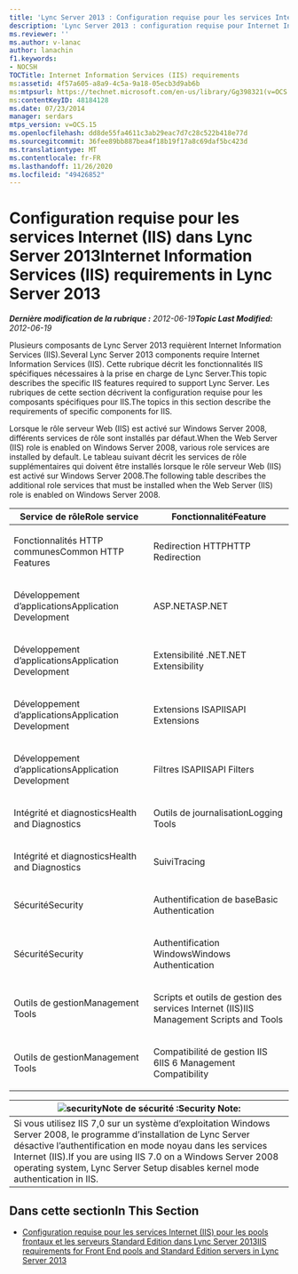 ```yaml
---
title: 'Lync Server 2013 : Configuration requise pour les services Internet (IIS)'
description: 'Lync Server 2013 : configuration requise pour Internet Information Services (IIS).'
ms.reviewer: ''
ms.author: v-lanac
author: lanachin
f1.keywords:
- NOCSH
TOCTitle: Internet Information Services (IIS) requirements
ms:assetid: 4f57a605-a8a9-4c5a-9a18-05ecb3d9ab6b
ms:mtpsurl: https://technet.microsoft.com/en-us/library/Gg398321(v=OCS.15)
ms:contentKeyID: 48184128
ms.date: 07/23/2014
manager: serdars
mtps_version: v=OCS.15
ms.openlocfilehash: dd8de55fa4611c3ab29eac7d7c28c522b418e77d
ms.sourcegitcommit: 36fee89bb887bea4f18b19f17a8c69daf5bc423d
ms.translationtype: MT
ms.contentlocale: fr-FR
ms.lasthandoff: 11/26/2020
ms.locfileid: "49426852"
---
```

# <a name="internet-information-services-iis-requirements-in-lync-server-2013"></a><span data-ttu-id="587b1-103">Configuration requise pour les services Internet (IIS) dans Lync Server 2013</span><span class="sxs-lookup"><span data-stu-id="587b1-103">Internet Information Services (IIS) requirements in Lync Server 2013</span></span>

<div data-xmlns="http://www.w3.org/1999/xhtml">

<div class="topic" data-xmlns="http://www.w3.org/1999/xhtml" data-msxsl="urn:schemas-microsoft-com:xslt" data-cs="https://msdn.microsoft.com/">

<div data-asp="https://msdn2.microsoft.com/asp">



</div>

<div id="mainSection">

<div id="mainBody"><span data-ttu-id="587b1-104">

<span> </span></span><span class="sxs-lookup"><span data-stu-id="587b1-104">

<span> </span></span></span>

<span data-ttu-id="587b1-105">_**Dernière modification de la rubrique :** 2012-06-19_</span><span class="sxs-lookup"><span data-stu-id="587b1-105">_**Topic Last Modified:** 2012-06-19_</span></span>

<span data-ttu-id="587b1-106">Plusieurs composants de Lync Server 2013 requièrent Internet Information Services (IIS).</span><span class="sxs-lookup"><span data-stu-id="587b1-106">Several Lync Server 2013 components require Internet Information Services (IIS).</span></span> <span data-ttu-id="587b1-107">Cette rubrique décrit les fonctionnalités IIS spécifiques nécessaires à la prise en charge de Lync Server.</span><span class="sxs-lookup"><span data-stu-id="587b1-107">This topic describes the specific IIS features required to support Lync Server.</span></span> <span data-ttu-id="587b1-108">Les rubriques de cette section décrivent la configuration requise pour les composants spécifiques pour IIS.</span><span class="sxs-lookup"><span data-stu-id="587b1-108">The topics in this section describe the requirements of specific components for IIS.</span></span>

<span data-ttu-id="587b1-109">Lorsque le rôle serveur Web (IIS) est activé sur Windows Server 2008, différents services de rôle sont installés par défaut.</span><span class="sxs-lookup"><span data-stu-id="587b1-109">When the Web Server (IIS) role is enabled on Windows Server 2008, various role services are installed by default.</span></span> <span data-ttu-id="587b1-110">Le tableau suivant décrit les services de rôle supplémentaires qui doivent être installés lorsque le rôle serveur Web (IIS) est activé sur Windows Server 2008.</span><span class="sxs-lookup"><span data-stu-id="587b1-110">The following table describes the additional role services that must be installed when the Web Server (IIS) role is enabled on Windows Server 2008.</span></span>


<table>
<colgroup>
<col style="width: 50%" />
<col style="width: 50%" />
</colgroup>
<thead>
<tr class="header">
<th><span data-ttu-id="587b1-111">Service de rôle</span><span class="sxs-lookup"><span data-stu-id="587b1-111">Role service</span></span></th>
<th><span data-ttu-id="587b1-112">Fonctionnalité</span><span class="sxs-lookup"><span data-stu-id="587b1-112">Feature</span></span></th>
</tr>
</thead>
<tbody>
<tr class="odd">
<td><p><span data-ttu-id="587b1-113">Fonctionnalités HTTP communes</span><span class="sxs-lookup"><span data-stu-id="587b1-113">Common HTTP Features</span></span></p></td>
<td><p><span data-ttu-id="587b1-114">Redirection HTTP</span><span class="sxs-lookup"><span data-stu-id="587b1-114">HTTP Redirection</span></span></p></td>
</tr>
<tr class="even">
<td><p><span data-ttu-id="587b1-115">Développement d’applications</span><span class="sxs-lookup"><span data-stu-id="587b1-115">Application Development</span></span></p></td>
<td><p><span data-ttu-id="587b1-116">ASP.NET</span><span class="sxs-lookup"><span data-stu-id="587b1-116">ASP.NET</span></span></p></td>
</tr>
<tr class="odd">
<td><p><span data-ttu-id="587b1-117">Développement d’applications</span><span class="sxs-lookup"><span data-stu-id="587b1-117">Application Development</span></span></p></td>
<td><p><span data-ttu-id="587b1-118">Extensibilité .NET</span><span class="sxs-lookup"><span data-stu-id="587b1-118">.NET Extensibility</span></span></p></td>
</tr>
<tr class="even">
<td><p><span data-ttu-id="587b1-119">Développement d’applications</span><span class="sxs-lookup"><span data-stu-id="587b1-119">Application Development</span></span></p></td>
<td><p><span data-ttu-id="587b1-120">Extensions ISAPI</span><span class="sxs-lookup"><span data-stu-id="587b1-120">ISAPI Extensions</span></span></p></td>
</tr>
<tr class="odd">
<td><p><span data-ttu-id="587b1-121">Développement d’applications</span><span class="sxs-lookup"><span data-stu-id="587b1-121">Application Development</span></span></p></td>
<td><p><span data-ttu-id="587b1-122">Filtres ISAPI</span><span class="sxs-lookup"><span data-stu-id="587b1-122">ISAPI Filters</span></span></p></td>
</tr>
<tr class="even">
<td><p><span data-ttu-id="587b1-123">Intégrité et diagnostics</span><span class="sxs-lookup"><span data-stu-id="587b1-123">Health and Diagnostics</span></span></p></td>
<td><p><span data-ttu-id="587b1-124">Outils de journalisation</span><span class="sxs-lookup"><span data-stu-id="587b1-124">Logging Tools</span></span></p></td>
</tr>
<tr class="odd">
<td><p><span data-ttu-id="587b1-125">Intégrité et diagnostics</span><span class="sxs-lookup"><span data-stu-id="587b1-125">Health and Diagnostics</span></span></p></td>
<td><p><span data-ttu-id="587b1-126">Suivi</span><span class="sxs-lookup"><span data-stu-id="587b1-126">Tracing</span></span></p></td>
</tr>
<tr class="even">
<td><p><span data-ttu-id="587b1-127">Sécurité</span><span class="sxs-lookup"><span data-stu-id="587b1-127">Security</span></span></p></td>
<td><p><span data-ttu-id="587b1-128">Authentification de base</span><span class="sxs-lookup"><span data-stu-id="587b1-128">Basic Authentication</span></span></p></td>
</tr>
<tr class="odd">
<td><p><span data-ttu-id="587b1-129">Sécurité</span><span class="sxs-lookup"><span data-stu-id="587b1-129">Security</span></span></p></td>
<td><p><span data-ttu-id="587b1-130">Authentification Windows</span><span class="sxs-lookup"><span data-stu-id="587b1-130">Windows Authentication</span></span></p></td>
</tr>
<tr class="even">
<td><p><span data-ttu-id="587b1-131">Outils de gestion</span><span class="sxs-lookup"><span data-stu-id="587b1-131">Management Tools</span></span></p></td>
<td><p><span data-ttu-id="587b1-132">Scripts et outils de gestion des services Internet (IIS)</span><span class="sxs-lookup"><span data-stu-id="587b1-132">IIS Management Scripts and Tools</span></span></p></td>
</tr>
<tr class="odd">
<td><p><span data-ttu-id="587b1-133">Outils de gestion</span><span class="sxs-lookup"><span data-stu-id="587b1-133">Management Tools</span></span></p></td>
<td><p><span data-ttu-id="587b1-134">Compatibilité de gestion IIS 6</span><span class="sxs-lookup"><span data-stu-id="587b1-134">IIS 6 Management Compatibility</span></span></p></td>
</tr>
</tbody>
</table>


<div>

<table>
<thead>
<tr class="header">
<th><img src="images/Gg398321.security(OCS.15).gif" title="sûreté" alt="security" /><span data-ttu-id="587b1-136">Note de sécurité :</span><span class="sxs-lookup"><span data-stu-id="587b1-136">Security Note:</span></span></th>
</tr>
</thead>
<tbody>
<tr class="odd">
<td><span data-ttu-id="587b1-137">Si vous utilisez IIS 7,0 sur un système d’exploitation Windows Server 2008, le programme d’installation de Lync Server désactive l’authentification en mode noyau dans les services Internet (IIS).</span><span class="sxs-lookup"><span data-stu-id="587b1-137">If you are using IIS 7.0 on a Windows Server 2008 operating system, Lync Server Setup disables kernel mode authentication in IIS.</span></span></td>
</tr>
</tbody>
</table>


</div>

<div>

## <a name="in-this-section"></a><span data-ttu-id="587b1-138">Dans cette section</span><span class="sxs-lookup"><span data-stu-id="587b1-138">In This Section</span></span>

  - [<span data-ttu-id="587b1-139">Configuration requise pour les services Internet (IIS) pour les pools frontaux et les serveurs Standard Edition dans Lync Server 2013</span><span class="sxs-lookup"><span data-stu-id="587b1-139">IIS requirements for Front End pools and Standard Edition servers in Lync Server 2013</span></span>](lync-server-2013-iis-requirements-for-front-end-pools-and-standard-edition-servers.md)

<span data-ttu-id="587b1-140"></div>

</div>

<span> </span>

</div>

</div>

</span><span class="sxs-lookup"><span data-stu-id="587b1-140"></div>

</div>

<span> </span>

</div>

</div>

</span></span></div>

